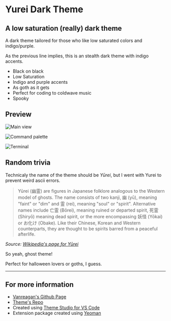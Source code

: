 # Yurei Dark Theme

## A low saturation (really) dark theme

A dark theme tailored for those who like low saturated colors and indigo/purple.

As the previous line implies, this is an stealth dark theme with indigo accents.

* Black on black
* Low Saturation
* Indigo and purple accents
* As goth as it gets
* Perfect for coding to coldwave music
* Spooky

## Preview

![Main view](https://github.com/vanreagan/yurei-dark-theme/blob/master/yurei-main.jpeg)

![Command palette](https://github.com/vanreagan/yurei-dark-theme/blob/master/yurei-commandPalette.jpeg)

![Terminal](https://github.com/vanreagan/yurei-dark-theme/blob/master/yurei-terminal.jpeg)

## Random trivia

Technicaly the name of the theme should be *Yūrei*, but I went with Yurei to prevent weird ascii errors.

> Yūrei (幽霊) are figures in Japanese folklore analogous to the Western model of ghosts. The name consists of two kanji, 幽 (yū), meaning "faint" or "dim" and 霊 (rei), meaning "soul" or "spirit". Alternative names include 亡霊 (Bōrei), meaning ruined or departed spirit, 死霊 (Shiryō) meaning dead spirit, or the more encompassing 妖怪 (Yōkai) or お化け (Obake). Like their Chinese, Korean and Western counterparts, they are thought to be spirits barred from a peaceful afterlife.

*Source: [Wikipedia's page for Yūrei](https://en.wikipedia.org/wiki/Y%C5%ABrei)*

So yeah, ghost theme!

Perfect for halloween lovers or goths, I guess.

----------

## For more information

* [Vanreagan's Github Page](https://github.com/vanreagan)
* [Theme's Repo](https://github.com/vanreagan/yurei-dark-theme-vscode)
* Created using [Theme Studio for VS Code](https://themes.vscode.one/)
* Extension package created using [Yeoman](https://yeoman.io/)
